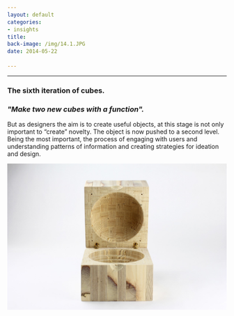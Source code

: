 ```yaml
---
layout: default
categories:
- insights
title: 
back-image: /img/14.1.JPG
date: 2014-05-22

---
```


<hr/>

<h3 class="col-md-8 col-md-offset-2 vcenter">The sixth iteration of  cubes.</h3> 
<h3 class="col-md-8 col-md-offset-2 vcenter"><em>"Make two new cubes with a function".</em></h3>


<p class="col-md-10 col-md-offset-1 justify">But as designers the aim is to create useful objects,  at this stage is not only important to “create” novelty. The object is now pushed to a second level. Being the most important, the process of engaging with users and understanding patterns of information and creating strategies for ideation and design.</p>

<p class="col-md-8 col-md-offset-2"><img class="img-responsive" src="/img/13.3.JPG" alt="Plywood Bowl"/></p>
